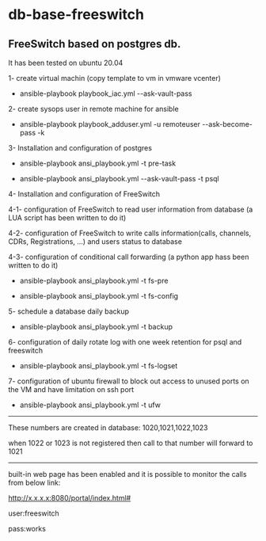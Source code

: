 # db-base-freeswitch
## FreeSwitch based on postgres db.
It has been tested on ubuntu 20.04

1- create virtual machin (copy template to vm in vmware vcenter)

* ansible-playbook playbook_iac.yml --ask-vault-pass 

2- create sysops user in remote machine for ansible

* ansible-playbook playbook_adduser.yml -u remoteuser --ask-become-pass -k

3- Installation and configuration of postgres 

* ansible-playbook ansi_playbook.yml -t pre-task

* ansible-playbook ansi_playbook.yml --ask-vault-pass -t psql

4- Installation and configuration of FreeSwitch

4-1- configuration of FreeSwitch to read user information from database (a LUA script has been written to do it)

4-2- configuration of FreeSwitch to write calls information(calls, channels, CDRs, Registrations, ...) and users status to database

4-3- configuration of conditional call forwarding (a python app hass been written to do it)

* ansible-playbook ansi_playbook.yml -t fs-pre

* ansible-playbook ansi_playbook.yml -t fs-config

5- schedule a database daily backup

* ansible-playbook ansi_playbook.yml -t backup

6- configuration of daily rotate log with one week retention for psql and freeswitch

* ansible-playbook ansi_playbook.yml -t fs-logset

7- configuration of ubuntu firewall to block out access to unused ports on the VM and have limitation on ssh port

* ansible-playbook ansi_playbook.yml -t ufw


---

These numbers are created in database:
1020,1021,1022,1023

when 1022 or 1023 is not registered then call to that number will forward to 1021

---

built-in web page has been enabled and it is possible to monitor the calls from below link:

http://x.x.x.x:8080/portal/index.html#

user:freeswitch

pass:works
